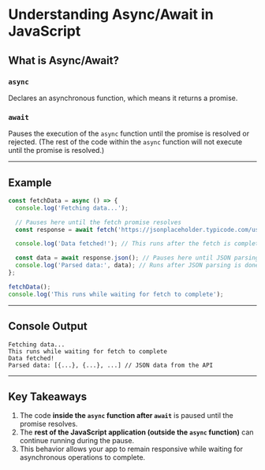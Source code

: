 # Understanding Async/Await in JavaScript

## What is Async/Await?

### `async`
Declares an asynchronous function, which means it returns a promise.

### `await`
Pauses the execution of the `async` function until the promise is resolved or rejected. (The rest of the code within the `async` function will not execute until the promise is resolved.)

---

## Example

```javascript
const fetchData = async () => {
  console.log('Fetching data...');

  // Pauses here until the fetch promise resolves
  const response = await fetch('https://jsonplaceholder.typicode.com/users');

  console.log('Data fetched!'); // This runs after the fetch is complete

  const data = await response.json(); // Pauses here until JSON parsing is complete
  console.log('Parsed data:', data); // Runs after JSON parsing is done
};

fetchData();
console.log('This runs while waiting for fetch to complete');
```

---

## Console Output

```
Fetching data...
This runs while waiting for fetch to complete
Data fetched!
Parsed data: [{...}, {...}, ...] // JSON data from the API
```

---

## Key Takeaways

1. The code **inside the `async` function after `await`** is paused until the promise resolves.
2. The **rest of the JavaScript application (outside the `async` function)** can continue running during the pause.
3. This behavior allows your app to remain responsive while waiting for asynchronous operations to complete.
